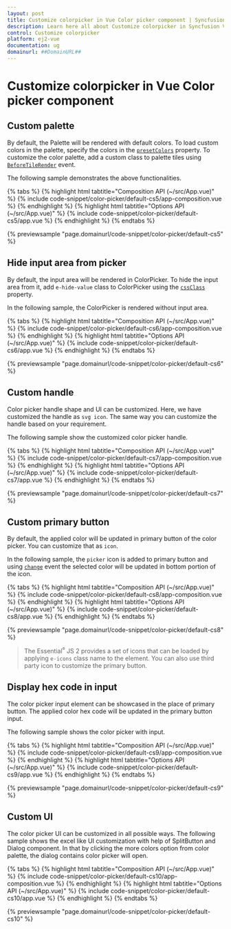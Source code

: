```yaml
---
layout: post
title: Customize colorpicker in Vue Color picker component | Syncfusion
description: Learn here all about Customize colorpicker in Syncfusion Vue Color picker component of Syncfusion Essential JS 2 and more.
control: Customize colorpicker 
platform: ej2-vue
documentation: ug
domainurl: ##DomainURL##
---
```


# Customize colorpicker in Vue Color picker component

## Custom palette

By default, the Palette will be rendered with default colors. To load custom colors in the palette, specify the colors in the [`presetColors`](https://ej2.syncfusion.com/vue/documentation/api/color-picker/#presetcolors) property. To customize the color palette, add a custom class to palette tiles using [`BeforeTileRender`](https://ej2.syncfusion.com/vue/documentation/api/color-picker/#beforetilerender) event.

The following sample demonstrates the above functionalities.

{% tabs %}
{% highlight html tabtitle="Composition API (~/src/App.vue)" %}
{% include code-snippet/color-picker/default-cs5/app-composition.vue %}
{% endhighlight %}
{% highlight html tabtitle="Options API (~/src/App.vue)" %}
{% include code-snippet/color-picker/default-cs5/app.vue %}
{% endhighlight %}
{% endtabs %}
        
{% previewsample "page.domainurl/code-snippet/color-picker/default-cs5" %}

## Hide input area from picker

By default, the input area will be rendered in ColorPicker. To hide the input area from it, add `e-hide-value` class to ColorPicker using the [`cssClass`](https://ej2.syncfusion.com/vue/documentation/api/color-picker/#cssclass) property.

In the following sample, the ColorPicker is rendered without input area.

{% tabs %}
{% highlight html tabtitle="Composition API (~/src/App.vue)" %}
{% include code-snippet/color-picker/default-cs6/app-composition.vue %}
{% endhighlight %}
{% highlight html tabtitle="Options API (~/src/App.vue)" %}
{% include code-snippet/color-picker/default-cs6/app.vue %}
{% endhighlight %}
{% endtabs %}
        
{% previewsample "page.domainurl/code-snippet/color-picker/default-cs6" %}

## Custom handle

Color picker handle shape and UI can be customized. Here, we have customized the handle as `svg icon`. The same way you can customize the handle based on your requirement.

The following sample show the customized color picker handle.

{% tabs %}
{% highlight html tabtitle="Composition API (~/src/App.vue)" %}
{% include code-snippet/color-picker/default-cs7/app-composition.vue %}
{% endhighlight %}
{% highlight html tabtitle="Options API (~/src/App.vue)" %}
{% include code-snippet/color-picker/default-cs7/app.vue %}
{% endhighlight %}
{% endtabs %}
        
{% previewsample "page.domainurl/code-snippet/color-picker/default-cs7" %}

## Custom primary button

By default, the applied color will be updated in primary button of the color picker. You can customize that as `icon`.

In the following sample, the `picker` icon is added to primary button and using [`change`](https://ej2.syncfusion.com/vue/documentation/api/color-picker/#change) event the selected color will be updated in bottom portion of the icon.

{% tabs %}
{% highlight html tabtitle="Composition API (~/src/App.vue)" %}
{% include code-snippet/color-picker/default-cs8/app-composition.vue %}
{% endhighlight %}
{% highlight html tabtitle="Options API (~/src/App.vue)" %}
{% include code-snippet/color-picker/default-cs8/app.vue %}
{% endhighlight %}
{% endtabs %}
        
{% previewsample "page.domainurl/code-snippet/color-picker/default-cs8" %}

> The Essential<sup style="font-size:70%">&reg;</sup> JS 2 provides a set of icons that can be loaded by applying `e-icons` class name to the element. You can also use third party icon to customize the primary button.

## Display hex code in input

The color picker input element can be showcased in the place of primary button. The applied color hex code will be updated in the primary button input.

The following sample shows the color picker with input.

{% tabs %}
{% highlight html tabtitle="Composition API (~/src/App.vue)" %}
{% include code-snippet/color-picker/default-cs9/app-composition.vue %}
{% endhighlight %}
{% highlight html tabtitle="Options API (~/src/App.vue)" %}
{% include code-snippet/color-picker/default-cs9/app.vue %}
{% endhighlight %}
{% endtabs %}
        
{% previewsample "page.domainurl/code-snippet/color-picker/default-cs9" %}

## Custom UI

The color picker UI can be customized in all possible ways. The following sample shows the excel like UI customization with help of SplitButton and Dialog component. In that by clicking the more colors option from color palette, the dialog contains color picker will open.

{% tabs %}
{% highlight html tabtitle="Composition API (~/src/App.vue)" %}
{% include code-snippet/color-picker/default-cs10/app-composition.vue %}
{% endhighlight %}
{% highlight html tabtitle="Options API (~/src/App.vue)" %}
{% include code-snippet/color-picker/default-cs10/app.vue %}
{% endhighlight %}
{% endtabs %}
        
{% previewsample "page.domainurl/code-snippet/color-picker/default-cs10" %}